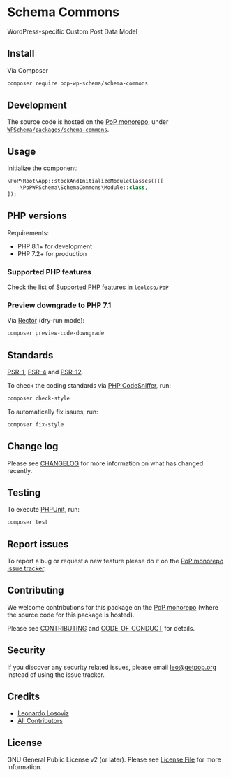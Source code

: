 # Schema Commons

<!--
[![Build Status][ico-travis]][link-travis]
[![Quality Score][ico-code-quality]][link-code-quality]
[![Software License][ico-license]](LICENSE.md)
[![Latest Version on Packagist][ico-version]][link-packagist]
[![Coverage Status][ico-scrutinizer]][link-scrutinizer]
[![Total Downloads][ico-downloads]][link-downloads]
-->

WordPress-specific Custom Post Data Model

## Install

Via Composer

``` bash
composer require pop-wp-schema/schema-commons
```

## Development

The source code is hosted on the [PoP monorepo](https://github.com/leoloso/PoP), under [`WPSchema/packages/schema-commons`](https://github.com/leoloso/PoP/tree/master/layers/WPSchema/packages/schema-commons).

## Usage

Initialize the component:

``` php
\PoP\Root\App::stockAndInitializeModuleClasses([([
    \PoPWPSchema\SchemaCommons\Module::class,
]);
```

## PHP versions

Requirements:

- PHP 8.1+ for development
- PHP 7.2+ for production

### Supported PHP features

Check the list of [Supported PHP features in `leoloso/PoP`](https://github.com/leoloso/PoP/blob/master/docs/supported-php-features.md)

### Preview downgrade to PHP 7.1

Via [Rector](https://github.com/rectorphp/rector) (dry-run mode):

```bash
composer preview-code-downgrade
```

## Standards

[PSR-1](https://www.php-fig.org/psr/psr-1), [PSR-4](https://www.php-fig.org/psr/psr-4) and [PSR-12](https://www.php-fig.org/psr/psr-12).

To check the coding standards via [PHP CodeSniffer](https://github.com/squizlabs/PHP_CodeSniffer), run:

``` bash
composer check-style
```

To automatically fix issues, run:

``` bash
composer fix-style
```

## Change log

Please see [CHANGELOG](CHANGELOG.md) for more information on what has changed recently.

## Testing

To execute [PHPUnit](https://phpunit.de/), run:

``` bash
composer test
```

## Report issues

To report a bug or request a new feature please do it on the [PoP monorepo issue tracker](https://github.com/leoloso/PoP/issues).

## Contributing

We welcome contributions for this package on the [PoP monorepo](https://github.com/leoloso/PoP) (where the source code for this package is hosted).

Please see [CONTRIBUTING](CONTRIBUTING.md) and [CODE_OF_CONDUCT](CODE_OF_CONDUCT.md) for details.

## Security

If you discover any security related issues, please email leo@getpop.org instead of using the issue tracker.

## Credits

- [Leonardo Losoviz][link-author]
- [All Contributors][link-contributors]

## License

GNU General Public License v2 (or later). Please see [License File](LICENSE.md) for more information.

[ico-version]: https://img.shields.io/packagist/v/pop-wp-schema/schema-commons.svg?style=flat-square
[ico-license]: https://img.shields.io/badge/license-GPLv2-brightgreen.svg?style=flat-square
[ico-travis]: https://img.shields.io/travis/pop-wp-schema/schema-commons/master.svg?style=flat-square
[ico-scrutinizer]: https://img.shields.io/scrutinizer/coverage/g/pop-wp-schema/schema-commons.svg?style=flat-square
[ico-code-quality]: https://img.shields.io/scrutinizer/g/pop-wp-schema/schema-commons.svg?style=flat-square
[ico-downloads]: https://img.shields.io/packagist/dt/pop-wp-schema/schema-commons.svg?style=flat-square

[link-packagist]: https://packagist.org/packages/pop-wp-schema/schema-commons
[link-travis]: https://travis-ci.org/pop-wp-schema/schema-commons
[link-scrutinizer]: https://scrutinizer-ci.com/g/pop-wp-schema/schema-commons/code-structure
[link-code-quality]: https://scrutinizer-ci.com/g/pop-wp-schema/schema-commons
[link-downloads]: https://packagist.org/packages/pop-wp-schema/schema-commons
[link-author]: https://github.com/leoloso
[link-contributors]: ../../../../../../contributors

